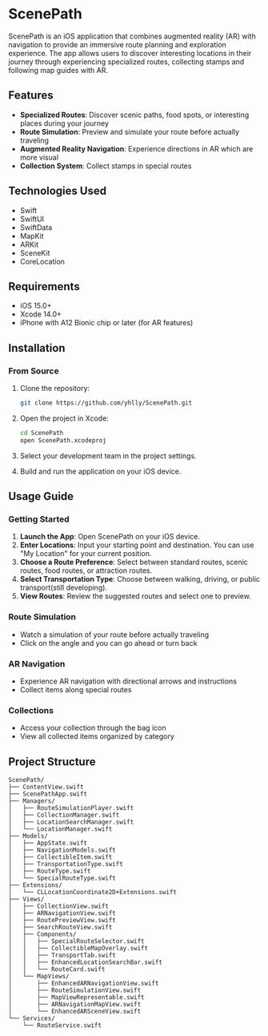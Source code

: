 # ScenePath

ScenePath is an iOS application that combines augmented reality (AR) with navigation to provide an immersive route planning and exploration experience. The app allows users to discover interesting locations in their journey through experiencing specialized routes, collecting stamps and following map guides with AR.

## Features

- **Specialized Routes**: Discover scenic paths, food spots, or interesting places during your journey
- **Route Simulation**: Preview and simulate your route before actually traveling
- **Augmented Reality Navigation**: Experience directions in AR which are more visual
- **Collection System**: Collect stamps in special routes

## Technologies Used

- Swift
- SwiftUI
- SwiftData
- MapKit
- ARKit
- SceneKit
- CoreLocation

## Requirements

- iOS 15.0+
- Xcode 14.0+
- iPhone with A12 Bionic chip or later (for AR features)

## Installation

### From Source

1. Clone the repository:
   ```bash
   git clone https://github.com/yhlly/ScenePath.git
   ```

2. Open the project in Xcode:
   ```bash
   cd ScenePath
   open ScenePath.xcodeproj
   ```

3. Select your development team in the project settings.

4. Build and run the application on your iOS device.

## Usage Guide

### Getting Started

1. **Launch the App**: Open ScenePath on your iOS device.
2. **Enter Locations**: Input your starting point and destination. You can use "My Location" for your current position.
3. **Choose a Route Preference**: Select between standard routes, scenic routes, food routes, or attraction routes.
4. **Select Transportation Type**: Choose between walking, driving, or public transport(still developing).
5. **View Routes**: Review the suggested routes and select one to preview.

### Route Simulation

- Watch a simulation of your route before actually traveling
- Click on the angle and you can go ahead or turn back

### AR Navigation

- Experience AR navigation with directional arrows and instructions
- Collect items along special routes

### Collections

- Access your collection through the bag icon
- View all collected items organized by category

## Project Structure

```
ScenePath/
├── ContentView.swift               
├── ScenePathApp.swift               
├── Managers/
│   ├── RouteSimulationPlayer.swift   
│   ├── CollectionManager.swift       
│   ├── LocationSearchManager.swift  
│   └── LocationManager.swift        
├── Models/
│   ├── AppState.swift              
│   ├── NavigationModels.swift        
│   ├── CollectibleItem.swift        
│   ├── TransportationType.swift     
│   ├── RouteType.swift             
│   └── SpecialRouteType.swift        
├── Extensions/
│   └── CLLocationCoordinate2D+Extensions.swift  
├── Views/
│   ├── CollectionView.swift       
│   ├── ARNavigationView.swift   
│   ├── RoutePreviewView.swift        
│   ├── SearchRouteView.swift        
│   ├── Components/
│   │   ├── SpecialRouteSelector.swift    
│   │   ├── CollectibleMapOverlay.swift   
│   │   ├── TransportTab.swift            
│   │   ├── EnhancedLocationSearchBar.swift 
│   │   └── RouteCard.swift             
│   └── MapViews/
│       ├── EnhancedARNavigationView.swift 
│       ├── RouteSimulationView.swift      
│       ├── MapViewRepresentable.swift     
│       ├── ARNavigationMapView.swift      
│       └── EnhancedARSceneView.swift      
└── Services/
    └── RouteService.swift           
```
